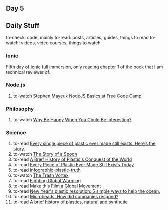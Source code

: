 ## Day 5

## Daily Stuff

  to-check: code, mainly
  to-read: posts, articles, guides, things to read
  to-watch: videos, video courses, things to watch

### Ionic

Fifth day of [Ionic](http://ionicframework.com/) full immersion, only reading chapter 1 of the book that I am technical reviewer of.

### Node.js

  1. to-watch [Stephen Mayeux NodeJS Basics at Free Code Camp](https://www.youtube.com/playlist?list=PLtwj5TTsiP7sW6EQvABXdmUV4WfCbV2Gc)

### Philosophy

  1. to-watch [Why Be Happy When You Could Be Interesting?](http://bigthink.com/videos/why-be-happy-when-you-could-be-interesting)

### Science

  1. to-read [Every single piece of plastic ever made still exists. Here’s the story.](http://www.huffingtonpost.com/entry/58d15c2ce4b07112b647322c)
  1. to-watch [The Story of a Spoon](https://www.youtube.com/watch?v=eg-E1FtjaxY)
  1. to-read [A Brief History of Plastic's Conquest of the World](https://www.scientificamerican.com/article/a-brief-history-of-plastic-world-conquest/)
  1. to-read [Every Piece of Plastic Ever Made Still Exists Today](http://www.plantingpeace.org/2015/05/plastic-footprint/)
  1. to-read [infographic-plastic-truth](http://www.plantingpeace.org/wp-content/uploads/2015/05/infographic-plastic-truth.jpg)
  1. to-watch [The Trash Vortex](http://www.greenpeace.org/international/en/multimedia/videos/The-Trash-Vortex/)
  1. to-read [Fighting Global Warming](http://www.greenpeace.org/usa/global-warming/)
  1. to-read [Make this Film a Global Movement](http://www.plasticoceans.org/)
  1. to-read [New Year's plastic resolution: 5 simple ways to help the ocean.](http://www.greenpeace.org/international/en/news/Blogs/makingwaves/new-years-plastic-5-simple-recycle/blog/55244/)
  1. to-read [Microbeads: How did companies respond?](http://www.greenpeace.org/international/en/news/Blogs/makingwaves/microbeads-companies-response/blog/57314/)
  1. to-read [A brief history of plastics, natural and synthetic](http://www.bbc.com/news/magazine-27442625)